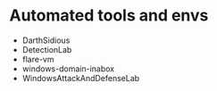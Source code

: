 # Automated tools and envs

* DarthSidious
* DetectionLab
* flare-vm
* windows-domain-inabox
* WindowsAttackAndDefenseLab
